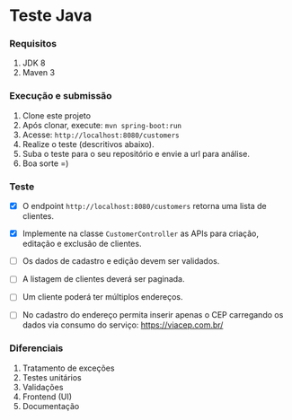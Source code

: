 # Teste Java

### Requisitos
1. JDK 8
1. Maven 3

### Execução e submissão
1. Clone este projeto
2. Após clonar, execute: `mvn spring-boot:run`
3. Acesse: `http://localhost:8080/customers`
4. Realize o teste (descritivos abaixo).
5. Suba o teste para o seu repositório e envie a url para análise.
6. Boa sorte =)


### Teste
- [x] O endpoint `http://localhost:8080/customers` retorna uma lista de clientes.
- [x] Implemente na classe `CustomerController` as APIs para criação, editação e exclusão de clientes.
- [ ] Os dados de cadastro e edição devem ser validados.
- [ ] A listagem de clientes deverá ser paginada.
- [ ] Um cliente poderá ter múltiplos endereços.
- [ ] No cadastro do endereço permita inserir apenas o CEP carregando os dados via consumo do serviço: https://viacep.com.br/


### Diferenciais
1. Tratamento de exceções
2. Testes unitários
3. Validações
4. Frontend (UI)
5. Documentação
